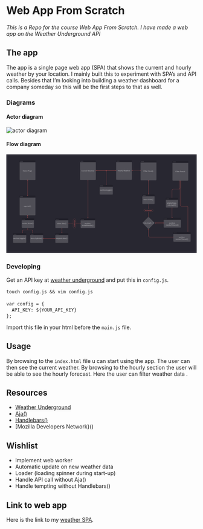 # Web App From Scratch
_This is a Repo for the course Web App From Scratch. I have made a web app on the Weather Underground API_

## The app
The app is a single page web app (SPA) that shows the current and hourly weather by your location. I mainly built this to experiment with SPA’s and API calls. Besides that I’m looking into building a weather dashboard for a company someday so this will be the first steps to that as well.

### Diagrams
#### Actor diagram
![actor diagram](./week3/week3-actor-diagram.png)

#### Flow diagram
![flow diagram](./week3/week3-flow-diagram.png)

### Developing
Get an API key at [weather underground](https://www.wunderground.com) and put this in `config.js`.
```
touch config.js && vim config.js

var config = {
  API_KEY: ${YOUR_API_KEY}
};
```
Import this file in your html before the `main.js` file.

## Usage
By browsing to the `index.html` file u can start using the app. The user can then see the current weather. By browsing to the hourly section the user will be able to see the hourly forecast. Here the user can filter weather data .

## Resources
- [Weather Underground](https://www.wunderground.com)
- [Aja()]()
- [Handlebars()]()
- [Mozilla Developers Network}()

## Wishlist
- Implement web worker
- Automatic update on new weather data
- Loader (loading spinner during start-up)
- Handle API call without Aja()
- Handle tempting without Handlebars()

## Link to web app
Here is the link to my [weather SPA](iancstewart.github.io/wafs).
